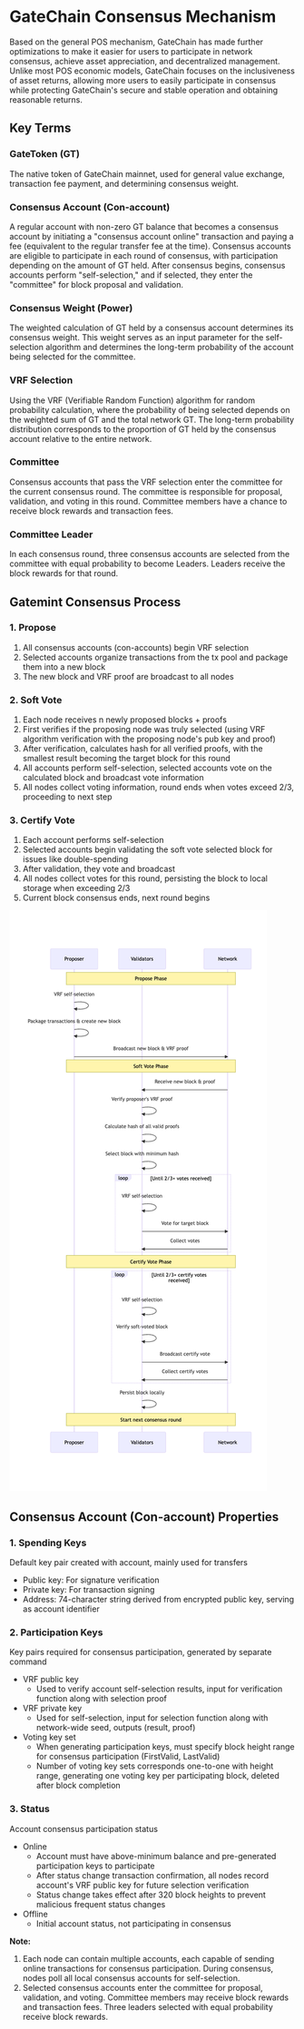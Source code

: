 # GateChain Consensus Mechanism

Based on the general POS mechanism, GateChain has made further optimizations to make it easier for users to participate in network consensus, achieve asset appreciation, and decentralized management. Unlike most POS economic models, GateChain focuses on the inclusiveness of asset returns, allowing more users to easily participate in consensus while protecting GateChain's secure and stable operation and obtaining reasonable returns.

## Key Terms

### GateToken (GT)
The native token of GateChain mainnet, used for general value exchange, transaction fee payment, and determining consensus weight.

### Consensus Account (Con-account)
A regular account with non-zero GT balance that becomes a consensus account by initiating a "consensus account online" transaction and paying a fee (equivalent to the regular transfer fee at the time). Consensus accounts are eligible to participate in each round of consensus, with participation depending on the amount of GT held. After consensus begins, consensus accounts perform "self-selection," and if selected, they enter the "committee" for block proposal and validation.

### Consensus Weight (Power)
The weighted calculation of GT held by a consensus account determines its consensus weight. This weight serves as an input parameter for the self-selection algorithm and determines the long-term probability of the account being selected for the committee.

### VRF Selection
Using the VRF (Verifiable Random Function) algorithm for random probability calculation, where the probability of being selected depends on the weighted sum of GT and the total network GT. The long-term probability distribution corresponds to the proportion of GT held by the consensus account relative to the entire network.

### Committee
Consensus accounts that pass the VRF selection enter the committee for the current consensus round. The committee is responsible for proposal, validation, and voting in this round. Committee members have a chance to receive block rewards and transaction fees.

### Committee Leader
In each consensus round, three consensus accounts are selected from the committee with equal probability to become Leaders. Leaders receive the block rewards for that round.

## Gatemint Consensus Process

### 1. Propose
1. All consensus accounts (con-accounts) begin VRF selection
2. Selected accounts organize transactions from the tx pool and package them into a new block
3. The new block and VRF proof are broadcast to all nodes


### 2. Soft Vote
1. Each node receives n newly proposed blocks + proofs
2. First verifies if the proposing node was truly selected (using VRF algorithm verification with the proposing node's pub key and proof)
3. After verification, calculates hash for all verified proofs, with the smallest result becoming the target block for this round
4. All accounts perform self-selection, selected accounts vote on the calculated block and broadcast vote information
5. All nodes collect voting information, round ends when votes exceed 2/3, proceeding to next step



### 3. Certify Vote
1. Each account performs self-selection
2. Selected accounts begin validating the soft vote selected block for issues like double-spending
3. After validation, they vote and broadcast
4. All nodes collect votes for this round, persisting the block to local storage when exceeding 2/3
5. Current block consensus ends, next round begins

![](../.gitbook/assets/images/export.png)

## Consensus Account (Con-account) Properties

### 1. Spending Keys
Default key pair created with account, mainly used for transfers
- Public key: For signature verification
- Private key: For transaction signing
- Address: 74-character string derived from encrypted public key, serving as account identifier

### 2. Participation Keys
Key pairs required for consensus participation, generated by separate command
- VRF public key
  - Used to verify account self-selection results, input for verification function along with selection proof
- VRF private key
  - Used for self-selection, input for selection function along with network-wide seed, outputs (result, proof)
- Voting key set
  - When generating participation keys, must specify block height range for consensus participation (FirstValid, LastValid)
  - Number of voting key sets corresponds one-to-one with height range, generating one voting key per participating block, deleted after block completion

### 3. Status
Account consensus participation status
- Online
  - Account must have above-minimum balance and pre-generated participation keys to participate
  - After status change transaction confirmation, all nodes record account's VRF public key for future selection verification
  - Status change takes effect after 320 block heights to prevent malicious frequent status changes
- Offline
  - Initial account status, not participating in consensus

**Note:**
1. Each node can contain multiple accounts, each capable of sending online transactions for consensus participation. During consensus, nodes poll all local consensus accounts for self-selection.
2. Selected consensus accounts enter the committee for proposal, validation, and voting. Committee members may receive block rewards and transaction fees. Three leaders selected with equal probability receive block rewards.
